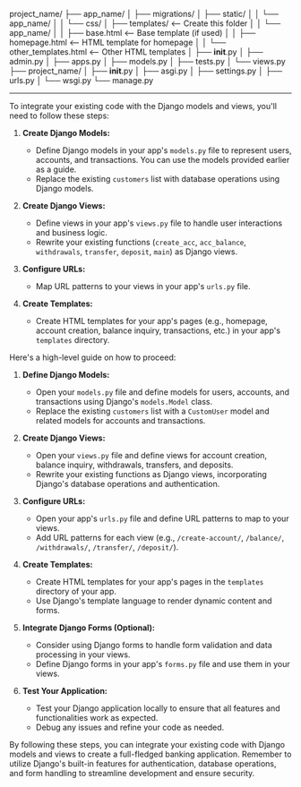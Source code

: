 project_name/
    ├── app_name/
    │   ├── migrations/
    │   ├── static/
    │   │   └── app_name/
    │   │       └── css/
    │   ├── templates/  <-- Create this folder
    │   │   └── app_name/
    │   │       ├── base.html  <-- Base template (if used)
    │   │       ├── homepage.html  <-- HTML template for homepage
    │   │       └── other_templates.html  <-- Other HTML templates
    │   ├── __init__.py
    │   ├── admin.py
    │   ├── apps.py
    │   ├── models.py
    │   ├── tests.py
    │   └── views.py
    ├── project_name/
    │   ├── __init__.py
    │   ├── asgi.py
    │   ├── settings.py
    │   ├── urls.py
    │   └── wsgi.py
    └── manage.py




--------------------------------------------
To integrate your existing code with the Django models and views, you'll need to follow these steps:

1. **Create Django Models:**
   - Define Django models in your app's `models.py` file to represent users, accounts, and transactions. You can use the models provided earlier as a guide.
   - Replace the existing `customers` list with database operations using Django models.

2. **Create Django Views:**
   - Define views in your app's `views.py` file to handle user interactions and business logic.
   - Rewrite your existing functions (`create_acc`, `acc_balance`, `withdrawals`, `transfer`, `deposit`, `main`) as Django views.

3. **Configure URLs:**
   - Map URL patterns to your views in your app's `urls.py` file.

4. **Create Templates:**
   - Create HTML templates for your app's pages (e.g., homepage, account creation, balance inquiry, transactions, etc.) in your app's `templates` directory.

Here's a high-level guide on how to proceed:

1. **Define Django Models:**
   - Open your `models.py` file and define models for users, accounts, and transactions using Django's `models.Model` class.
   - Replace the existing `customers` list with a `CustomUser` model and related models for accounts and transactions.

2. **Create Django Views:**
   - Open your `views.py` file and define views for account creation, balance inquiry, withdrawals, transfers, and deposits.
   - Rewrite your existing functions as Django views, incorporating Django's database operations and authentication.

3. **Configure URLs:**
   - Open your app's `urls.py` file and define URL patterns to map to your views.
   - Add URL patterns for each view (e.g., `/create-account/`, `/balance/`, `/withdrawals/`, `/transfer/`, `/deposit/`).

4. **Create Templates:**
   - Create HTML templates for your app's pages in the `templates` directory of your app.
   - Use Django's template language to render dynamic content and forms.

5. **Integrate Django Forms (Optional):**
   - Consider using Django forms to handle form validation and data processing in your views.
   - Define Django forms in your app's `forms.py` file and use them in your views.

6. **Test Your Application:**
   - Test your Django application locally to ensure that all features and functionalities work as expected.
   - Debug any issues and refine your code as needed.

By following these steps, you can integrate your existing code with Django models and views to create a full-fledged banking application. Remember to utilize Django's built-in features for authentication, database operations, and form handling to streamline development and ensure security.